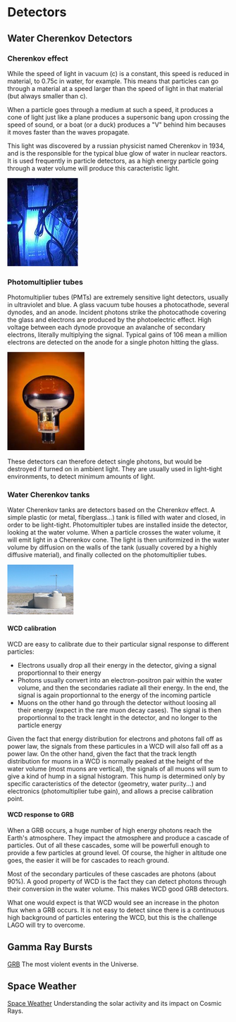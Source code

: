 # Detectors

## Water Cherenkov Detectors

### Cherenkov effect

While the speed of light in vacuum (c) is a constant, this speed is reduced in material, to 0.75c in water, for example. This means that particles can go through a material at a speed larger than the speed of light in that material (but always smaller than c).

When a particle goes through a medium at such a speed, it produces a cone of light just like a plane produces a supersonic bang upon crossing the speed of sound, or a boat (or a duck) produces a "V" behind him becauses it moves faster than the waves propagate.

This light was discovered by a russian physicist named Cherenkov in 1934, and is the responsible for the typical blue glow of water in nuclear reactors. It is used frequently in particle detectors, as a high energy particle going through a water volume will produce this caracteristic light.

![Cherenkov effect](images/cherenkov.jpg "Cherenkov effect")

### Photomultiplier tubes

Photomultiplier tubes (PMTs) are extremely sensitive light detectors, usually in ultraviolet and blue. A glass vacuum tube houses a photocathode, several dynodes, and an anode. Incident photons strike the photocathode covering the glass and electrons are produced by the photoelectric effect. High voltage between each dynode provoque an avalanche of secondary electrons, literally multiplying the signal. Typical gains of 106 mean a million electrons are detected on the anode for a single photon hitting the glass.

![Photomultiplier tubes](images/phototube.jpg "Photomultiplier tubes")

These detectors can therefore detect single photons, but would be destroyed if turned on in ambient light. They are usually used in light-tight environments, to detect minimum amounts of light.

### Water Cherenkov tanks

Water Cherenkov tanks are detectors based on the Cherenkov effect. A simple plastic (or metal, fiberglass...) tank is filled with water and closed, in order to be light-tight. Photomultipler tubes are installed inside the detector, looking at the water volume. When a particle crosses the water volume, it will emit light in a Cherenkov cone. The light is then uniformized in the water volume by diffusion on the walls of the tank (usually covered by a highly diffusive material), and finally collected on the photomultiplier tubes.

![Water Cherenkov tanks](images/wcd.jpg "Water Cherenkov tanks")

#### WCD calibration

WCD are easy to calibrate due to their particular signal response to different particles:

- Electrons usually drop all their energy in the detector, giving a signal proportionnal to their energy
- Photons usually convert into an electron-positron pair within the water volume, and then the secondaries radiate all their energy. In the end, the signal is again proportionnal to the energy of the incoming particle
- Muons on the other hand go through the detector without loosing all their energy (expect in the rare muon decay cases). The signal is then proportionnal to the track lenght in the detector, and no longer to the particle energy

Given the fact that energy distribution for electrons and photons fall off as power law, the signals from these particules in a WCD will also fall off as a power law. On the other hand, given the fact that the track length distribution for muons in a WCD is normally peaked at the height of the water volume (most muons are vertical), the signals of all muons will sum to give a kind of hump in a signal histogram. This hump is determined only by specific caracteristics of the detector (geometry, water purity...) and electronics (photomultiplier tube gain), and allows a precise calibration point.

#### WCD response to GRB

When a GRB occurs, a huge number of high energy photons reach the Earth's atmosphere. They impact the atmosphere and produce a cascade of particles. Out of all these cascades, some will be powerfull enough to provide a few particles at ground level. Of course, the higher in altitude one goes, the easier it will be for cascades to reach ground.

Most of the secondary particules of these cascades are photons (about 90%). A good property of WCD is the fact they can detect photons through their conversion in the water volume. This makes WCD good GRB detectors.

What one would expect is that WCD would see an increase in the photon flux when a GRB occurs. It is not easy to detect since there is a continuous high background of particles entering the WCD, but this is the challenge LAGO will try to overcome.

## Gamma Ray Bursts

[GRB](../blog/posts/grb.md) The most violent events in the Universe.

## Space Weather

[Space Weather](../blog/posts/solar.md) Understanding the solar activity and its impact on Cosmic Rays.

